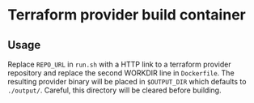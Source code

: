 # Terraform provider build container

## Usage

Replace `REPO_URL` in `run.sh` with a HTTP link to a terraform provider repository and replace the second WORKDIR line in `Dockerfile`.
The resulting provider binary will be placed in `$OUTPUT_DIR` which defaults to `./output/`. 
Careful, this directory will be cleared before building.


